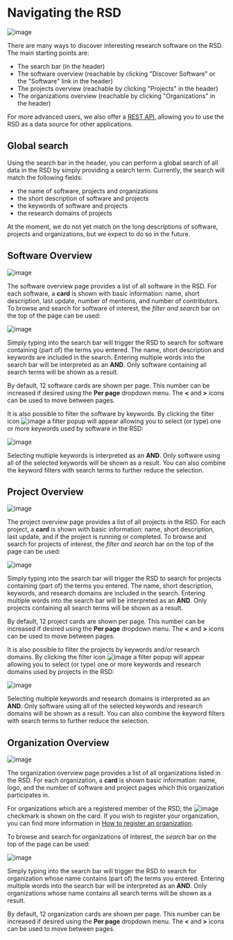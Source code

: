 # Navigating the RSD

![image](/landing-page.gif)

There are many ways to discover interesting research software on the RSD. The main starting points are: 

* The search bar (in the header)
* The software overview (reachable by clicking "Discover Software" or the "Software" link in the header) 
* The projects overview (reachable by clicking "Projects" in the header) 
* The organizations overview (reachable by clicking "Organizations" in the header) 

For more advanced users, we also offer a [REST API](), allowing you to use the RSD as a data source for other applications.

## Global search

Using the search bar in the header, you can perform a global search of all data in the RSD by simply providing a search term.
Currently, the search will match the following fields:

* the name of software, projects and organizations
* the short description of software and projects
* the keywords of software and projects
* the research domains of projects 

At the moment, we do not yet match on the long descriptions of software, projects and organizations, but we expect to do so in the future. 

## Software Overview

![image](/software-overview.gif)

The software overview page provides a list of all software in the RSD. For each software, a __card__ is shown with basic information: name, short description, last update,
number of mentions, and number of contributors. To browse and search for software of interest, the _filter and search_ bar on the top of the page can be used:

![image](/search-filter-bar.gif) 

Simply typing into the search bar will trigger the RSD to search for software containing (part of) the terms you entered. The name, short description and 
keywords are included in the search. Entering multiple words into the search bar will be interpreted as an __AND__. Only software containing all search terms will be shown as a result.

By default, 12 software cards are shown per page. This number can be increased if desired using the __Per page__ dropdown menu. The __<__ and __>__ icons can be used to move between pages. 

It is also possible to filter the software by keywords. By clicking the filter icon ![image](/filter-icon.gif) a filter popup will appear allowing you to select (or type) one or more 
keywords used by software in the RSD:

![image](/filter-keywords.gif) 

Selecting multiple keywords is interpreted as an __AND__. Only software using all of the selected keywords will be shown as a result. You can also combine the keyword filters with search 
terms to further reduce the selection.

## Project Overview

![image](/project-overview.gif)

The project overview page provides a list of all projects in the RSD. For each project, a __card__ is shown with basic information: name, short description, last update,
and if the project is running or completed. To browse and search for projects of interest, the _filter and search_ bar on the top of the page can be used:

![image](/search-filter-projects.gif) 

Simply typing into the search bar will trigger the RSD to search for projects containing (part of) the terms you entered. The name, short description, keywords, and research domains
are included in the search. Entering multiple words into the search bar will be interpreted as an __AND__. Only projects containing all search terms will be shown as a result.

By default, 12 project cards are shown per page. This number can be increased if desired using the __Per page__ dropdown menu. The __<__ and __>__ icons can be used to move between pages.

It is also possible to filter the projects by keywords and/or research domains. By clicking the filter icon ![image](/filter-icon.gif) a filter popup will appear allowing you to select 
(or type) one or more keywords and research domains used by projects in the RSD:

![image](/filter-keywords-domains.gif)

Selecting multiple keywords and research domains is interpreted as an __AND__. Only software using all of the selected keywords and research domains will be shown as a result. 
You can also combine the keyword filters with search terms to further reduce the selection.

## Organization Overview

![image](/organization-overview.gif)

The organization overview page provides a list of all organizations listed in the RSD. For each organization, a __card__ is shown basic information: name, logo, and the number of 
software and project pages which this organization participates in. 

For organizations which are a registered member of the RSD, the ![image](/registered-organization.gif) checkmark is shown on the card. If you wish to register your organization, you 
can find more information in [How to register an organization](register-organization.md).

To browse and search for organizations of interest, the _search_ bar on the top of the page can be used:

![image](/search-organizations.gif)

Simply typing into the search bar will trigger the RSD to search for organization whose name contains (part of) the terms you entered. Entering multiple words into the search bar will 
be interpreted as an __AND__. Only organizations whose name contains all search terms will be shown as a result.

By default, 12 organization cards are shown per page. This number can be increased if desired using the __Per page__ dropdown menu. The __<__ and __>__ icons can be used to move 
between pages.

